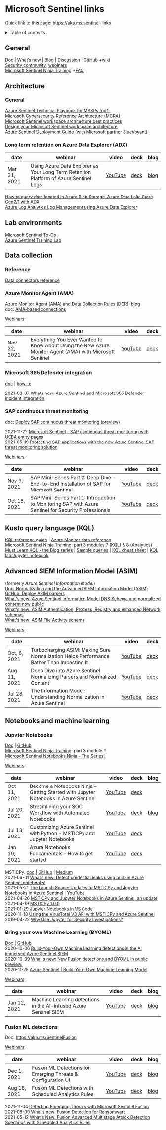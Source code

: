 # Microsoft Sentinel links

Quick link to this page: https://aka.ms/sentinel-links

<details><summary>Table of contents</summary>

* [General](#general)
* [Architecture](#architecture)
  * [General](#arch_general)
  * [Long term retention on Azure Data Explorer (ADX)](#adx)
* [Lab environments](#lab)
* [Data collection](#collection)
  * [Connectors reference](#connectors_reference)
  * [Azure Monitor Agent (AMA)](#ama)
  * [Microsoft 365 Defender integration](#m365d)
  * [SAP continuous threat monitoring](#sap)
* [Kusto query language (KQL)](#kql)
* [Advanced SIEM Information Model (ASIM)](#asim)
* [Notebooks and machine learning](#ml)
  * [Jupyter Notebooks](#notebooks)
  * [Bring your own Machine Learning (BYOML)](#byoml)
  * [Fusion ML detections](#fusion)

</details>

<a name="general"></a>

## General
[Doc](https://docs.microsoft.com/en-us/azure/sentinel/) | [What’s new](https://aka.ms/asnew) | [Blog](https://aka.ms/microsoftsentinelblog) | [Discussion](https://techcommunity.microsoft.com/t5/microsoft-sentinel/bd-p/MicrosoftSentinel) | [GitHub](https://github.com/Azure/Azure-Sentinel) +[wiki](https://aka.ms/threathunters)   
[Security community](http://aka.ms/securitycommunity), [webinars](https://techcommunity.microsoft.com/t5/security-compliance-and-identity/recordings-security-community-webinars/ba-p/2865990)  
[Microsoft Sentinel Ninja Training](https://aka.ms/sentinelninja) +[FAQ](https://aka.ms/asfaq)

<a name="architecture"></a>

## Architecture

<a name="arch_general"></a>

### General
[Azure Sentinel Technical Playbook for MSSPs [pdf]](https://aka.ms/azsentinelmssp)   
[Microsoft Cybersecurity Reference Architecture (MCRA)](https://aka.ms/mcra)   
[Microsoft Sentinel workspace architecture best practices](https://docs.microsoft.com/en-us/azure/sentinel/best-practices-workspace-architecture)  
[Design your Microsoft Sentinel workspace architecture](https://docs.microsoft.com/en-us/azure/sentinel/design-your-workspace-architecture)  
[Azure Sentinel Deployment Guide (with Microsoft partner BlueVoyant)](https://azure.microsoft.com/en-us/resources/azure-sentinel-deployment-guide/)

<a name="adx"></a>

### Long term retention on Azure Data Explorer (ADX)
| date | webinar | video | deck | blog |
| ---- | ------- | ----- | ---- | ---- |
| Mar 31, 2021 | Using Azure Data Explorer as Your Long Term Retention Platform of Azure Sentinel Logs | [YouTube](https://youtu.be/UO8zeTxgeVw) | [deck](https://1drv.ms/b/s!AnEPjr8tHcNmh0Nnt2bnuFtMWKOL?e=W0aiZ9) | [blog](https://techcommunity.microsoft.com/t5/microsoft-sentinel-blog/using-azure-data-explorer-for-long-term-retention-of-microsoft/ba-p/1883947) |

[How to query data located in Azure Blob Storage, Azure Data Lake Store Gen2/1 with ADX](https://techcommunity.microsoft.com/t5/azure-data-explorer-blog/how-to-query-data-located-in-azure-blob-storage-azure-data-lake/ba-p/2301130)  
[Azure Log Analytics Log Management using Azure Data Explorer](https://techcommunity.microsoft.com/t5/azure-data-explorer-blog/azure-log-analytics-log-management-using-azure-data-explorer/ba-p/2270478)

<a name="lab"></a>

## Lab environments
[Microsoft Sentinel To-Go](https://github.com/OTRF/Microsoft-Sentinel2Go)  
[Azure Sentinel Training Lab](https://github.com/Azure/Azure-Sentinel/tree/master/Solutions/Training/Azure-Sentinel-Training-Lab)

<a name="collection"></a>

## Data collection

<a name="connectors_reference"></a>

### Reference
[Data connectors reference](https://docs.microsoft.com/en-us/azure/sentinel/data-connectors-reference)

<a name="ama"></a>

### Azure Monitor Agent (AMA)
[Azure Monitor Agent (AMA)](https://docs.microsoft.com/en-us/azure/azure-monitor/agents/azure-monitor-agent-overview) and [Data Collection Rules (DCR)](https://docs.microsoft.com/en-us/azure/azure-monitor/agents/data-collection-rule-overview): [blog](https://techcommunity.microsoft.com/t5/azure-monitor-blog/a-powerful-agent-for-azure-monitor-and-a-simpler-world-of-data/ba-p/2443285)  
doc: [AMA-based connections](https://docs.microsoft.com/en-us/azure/sentinel/connect-azure-windows-microsoft-services?tabs=SA%2CAMA#windows-agent-based-connections)

[Webinars](https://techcommunity.microsoft.com/t5/security-compliance-and-identity/recordings-security-community-webinars/ba-p/2865990):

| date | webinar | video | deck |
| ---- | ------- | ----- | ---- |
| Nov 22, 2021 | Everything You Ever Wanted to Know About Using the New Azure Monitor Agent (AMA) with Microsoft Sentinel | [YouTube](https://youtu.be/Tvs-5JbGK-c) | [deck](https://1drv.ms/b/s!AnEPjr8tHcNmkVMcK42jaoKocz9Z?e=Itj8px) |

<a name="m365d"></a>

### Microsoft 365 Defender integration

[doc](https://docs.microsoft.com/en-us/azure/sentinel/microsoft-365-defender-sentinel-integration) | [how-to](https://docs.microsoft.com/en-us/azure/sentinel/connect-microsoft-365-defender)

2021-03-07 [Whats new: Azure Sentinel and Microsoft 365 Defender incident integration](https://techcommunity.microsoft.com/t5/microsoft-sentinel-blog/whats-new-azure-sentinel-and-microsoft-365-defender-incident/ba-p/2191090)

<a name="sap"></a>

### SAP continuous threat monitoring
doc: [Deploy SAP continuous threat monitoring (preview)](https://docs.microsoft.com/en-us/azure/sentinel/sap-deploy-solution)

2021-11-22 [Microsoft Sentinel - SAP continuous threat monitoring with UEBA entity pages](https://techcommunity.microsoft.com/t5/microsoft-sentinel-blog/microsoft-sentinel-sap-continuous-threat-monitoring-with-ueba/ba-p/2981154)  
2021-05-19 [Protecting SAP applications with the new Azure Sentinel SAP threat monitoring solution](https://www.microsoft.com/security/blog/2021/05/19/protecting-sap-applications-with-the-new-azure-sentinel-sap-threat-monitoring-solution/)


[Webinars](https://techcommunity.microsoft.com/t5/security-compliance-and-identity/recordings-security-community-webinars/ba-p/2865990):

| date | webinar | video | deck |
| ---- | ------- | ----- | ---- |
| Nov 9, 2021 | SAP Mini-Series Part 2: Deep Dive - End-to-End Installation of SAP for Microsoft Sentinel | [YouTube](https://youtu.be/n8StWQ_jZbM) | [deck](https://1drv.ms/b/s!AnEPjr8tHcNmkVYkhX-N4UsnWmAJ?e=wGKYfP) |
| Oct 18, 2021 | SAP Mini-Series Part 1: Introduction to Monitoring SAP with Azure Sentinel for Security Professionals | [YouTube](https://www.youtube.com/watch?v=oG9GTc7g3Bg) | [deck](https://1drv.ms/b/s!AnEPjr8tHcNmjwkIAN5ljRtag3dh?e=s0iQQg) |

<a name="kql"></a>

## Kusto query language (KQL)
[KQL reference guide](https://docs.microsoft.com/en-us/azure/data-explorer/kusto/query/) | [Azure Monitor data reference](https://docs.microsoft.com/en-us/azure/azure-monitor/reference/)   
[Microsoft Sentinel Ninja Training](https://aka.ms/sentinelninja): part 3 modules 7 (KQL) & 8 (Analytics)  
[Must Learn KQL - the Blog series](https://aka.ms/MustLearnKQL) | [Sample queries](https://github.com/rod-trent/SentinelKQL) | [KQL cheat sheet](https://github.com/marcusbakker/KQL?WT.mc_id=m365-0000-rotrent) | [KQL lab Jupyter notebook](https://github.com/NorthwaveSecurity/azure_sentinel_learn_kql_lab)

<a name="asim"></a>

## Advanced SIEM Information Model (ASIM)
(formerly *Azure Sentinel Information Model*)  
[Doc: Normalization and the Advanced SIEM Information Model (ASIM)](https://aka.ms/AzSentinelNormalization)  
[GitHub: Deploy ASIM parsers](https://github.com/Azure/Azure-Sentinel/tree/master/Parsers/ASim)  
[What's new: Azure Sentinel Information Model DNS Schema and normalized content now public](https://techcommunity.microsoft.com/t5/azure-sentinel/what-s-new-azure-sentinel-information-model-dns-schema-and/ba-p/2429926)  
[What's new: ASIM Authentication, Process, Registry and enhanced Network schemas](https://techcommunity.microsoft.com/t5/azure-sentinel/what-s-new-asim-authentication-process-registry-and-enhanced/ba-p/2502268)  
[What's new: ASIM File Activity schema](https://techcommunity.microsoft.com/t5/azure-sentinel/what-s-new-asim-file-activity-schema/ba-p/2609732)

[Webinars](https://techcommunity.microsoft.com/t5/security-compliance-and-identity/recordings-security-community-webinars/ba-p/2865990):

| date | webinar | video | deck |
| ---- | ------- | ----- | ---- |
| Oct, 6, 2021 | Turbocharging ASIM: Making Sure Normalization Helps Performance Rather Than Impacting It | [YouTube](https://youtu.be/-dg_0NBIoak) | [deck](https://1drv.ms/b/s!AnEPjr8tHcNmjnQITNn35QafW5V2?e=GnCDkA) |
| Aug 11, 2021 | Deep Dive into Azure Sentinel Normalizing Parsers and Normalized Content | [YouTube](https://youtu.be/Yv1Ja0Sk6wY) | [deck](https://1drv.ms/b/s!AnEPjr8tHcNmjGtoRPQ2XYe3wQDz?e=R3dWeM) |
| Jul 28, 2021 | The Information Model: Understanding Normalization in Azure Sentinel | [YouTube](https://youtu.be/kTaKqQKzt_o) | [deck](https://1drv.ms/b/s!AnEPjr8tHcNmjDY1cro08Fk3KUj-?e=murYHG) |

<a name="ml"></a>

## Notebooks and machine learning

<a name="notebooks"></a>

### Jupyter Notebooks
[Doc](https://docs.microsoft.com/en-us/azure/sentinel/notebooks) | [GitHub](https://github.com/Azure/Azure-Sentinel-Notebooks)  
[Microsoft Sentinel Ninja Training](https://aka.ms/sentinelninja): part 3 module Y  
[Microsoft Sentinel Notebooks Ninja - The Series!](https://cda.ms/2wn)

[Webinars](https://techcommunity.microsoft.com/t5/security-compliance-and-identity/recordings-security-community-webinars/ba-p/2865990):

| date | webinar | video | deck | blog |
| ---- | ------- | ----- | ---- | ---- |
| Oct 11, 2021 | Become a Notebooks Ninja – Getting Started with Jupyter Notebooks in Azure Sentinel | [YouTube](https://youtu.be/JLOhfoovASE) | [deck](https://1drv.ms/b/s!AnEPjr8tHcNmjmnUOdOAguEDWvz5?e=gYHOkU) |  |
| Jul 20, 2021 | Streamlining your SOC Workflow with Automated Notebooks | [YouTube](https://youtu.be/DinI1I1pbz4) | [deck](https://1drv.ms/b/s!AnEPjr8tHcNmi2wGTRPLKwedfnTg?e=Sei3an) | [blog](https://techcommunity.microsoft.com/t5/microsoft-sentinel-blog/software-defined-monitoring-using-automated-notebooks-and-azure/ba-p/2587775) |
| Jul 13, 2021  | Customizing Azure Sentinel with Python - MSTICPy and Jupyter Notebooks | [YouTube](https://youtu.be/OC4TeNUxSR0) | [deck](https://1drv.ms/b/s!AnEPjr8tHcNmi1M7k3EWkflm-JYf?e=6ggEbr) |  |
| Jan 19, 2021 | Azure Notebooks Fundamentals – How to get started | [YouTube](https://youtu.be/rewdNeX6H94) | [deck](https://1drv.ms/b/s!AnEPjr8tHcNmhgtEKc1QwMM83p99) |  |

MSTICPy: [doc](https://msticpy.readthedocs.io/) | [GitHub](https://github.com/microsoft/msticpy) | [Medium](https://msticpy.medium.com/)  
2021-06-01 [What’s new: Detect credential leaks using built-in Azure Sentinel notebooks!](https://techcommunity.microsoft.com/t5/azure-sentinel/what-s-new-detect-credential-leaks-using-built-in-azure-sentinel/ba-p/2406042)  
2021-05-21 [The Launch Space: Updates to MSTICPy and Jupyter Notebooks in Azure Sentinel](https://docs.microsoft.com/en-us/shows/The-Launch-Space/Updates-to-MSTICPy-and-Jupyter-Notebooks-in-Azure-Sentinel) | [YouTube](https://www.youtube.com/watch?v=m3YElHwZX1U)  
2021-04-26 [MSTICPy and Jupyter Notebooks in Azure Sentinel, an update](https://techcommunity.microsoft.com/t5/azure-sentinel/msticpy-and-jupyter-notebooks-in-azure-sentinel-an-update/ba-p/2279661)  
2021-04-19 [MSTICPy 1.0.0](https://msticpy.medium.com/msticpy-1-0-0-release-1e8848e45653)  
2021-01-29 [Jupyter Notebooks in VS Code](https://www.youtube.com/watch?v=g5EykzAsCC0&list=PLj6YeMhvp2S6uB23beQaffszlavLq3lNq&index=7)  
2020-11-18 [Using the VirusTotal V3 API with MSTICPy and Azure Sentinel](https://techcommunity.microsoft.com/t5/azure-sentinel/using-the-virustotal-v3-api-with-msticpy-and-azure-sentinel/ba-p/1893121)  
2019-04-22 [Why Use Jupyter for Security Investigations?](https://techcommunity.microsoft.com/t5/microsoft-sentinel-blog/why-use-jupyter-for-security-investigations/ba-p/475729)

<a name="byoml"></a>

### Bring your own Machine Learning (BYOML)
[Doc](https://docs.microsoft.com/en-us/azure/sentinel/bring-your-own-ml) | [GitHub](https://github.com/Azure/Azure-Sentinel/tree/master/BYOML)  
2020-10-06 [Build-Your-Own Machine Learning detections in the AI immersed Azure Sentinel SIEM](https://techcommunity.microsoft.com/t5/microsoft-sentinel-blog/build-your-own-machine-learning-detections-in-the-ai-immersed/ba-p/1750920)  
2020-10-09 [What's new: New Fusion detections and BYOML in public preview!](https://techcommunity.microsoft.com/t5/microsoft-sentinel-blog/what-s-new-new-fusion-detections-and-byoml-in-public-preview/ba-p/1765990)  
2020-11-25 [Azure Sentinel | Build-Your-Own Machine Learning Model](https://techcommunity.microsoft.com/t5/microsoft-sentinel/azure-sentinel-build-your-own-machine-learning-model/m-p/1931792)

[Webinars](https://techcommunity.microsoft.com/t5/security-compliance-and-identity/recordings-security-community-webinars/ba-p/2865990):

| date | webinar | video | deck | blog |
| ---- | ------- | ----- | ---- | ---- |
| Jan 12, 2021 | Machine Learning detections in the AI-infused Azure Sentinel SIEM | [YouTube](https://youtu.be/DxZXHvq1jOs) | [deck](https://1drv.ms/b/s!AnEPjr8tHcNmhgUqL5UfmNuKNa81) | [blog](https://techcommunity.microsoft.com/t5/microsoft-sentinel-blog/build-your-own-machine-learning-detections-in-the-ai-immersed/ba-p/1750920) |

<a name="fusion"></a>

### Fusion ML detections
Doc: https://aka.ms/SentinelFusion

[Webinars](https://techcommunity.microsoft.com/t5/security-compliance-and-identity/recordings-security-community-webinars/ba-p/2865990):

| date | webinar | video | deck | blog |
| ---- | ------- | ----- | ---- | ---- |
| Dec 1, 2021 | Fusion ML Detections for Emerging Threats & Configuration UI | [YouTube](https://youtu.be/bTDp41yMGdk) | [deck](https://1drv.ms/b/s!AnEPjr8tHcNmkW-CSAjk6o2O27Mx?e=fa0p2q) | [blog](https://techcommunity.microsoft.com/t5/microsoft-sentinel-blog/detecting-emerging-threats-with-microsoft-sentinel-fusion/ba-p/2923835) |
| Aug 18, 2021 | Fusion ML Detections with Scheduled Analytics Rules | [YouTube](https://youtu.be/lmXHAAFBoPw) | [deck](https://1drv.ms/b/s!AnEPjr8tHcNmjQo_9QDdeDd1ufdj?e=HS3DAJ) | [blog](https://techcommunity.microsoft.com/t5/microsoft-sentinel-blog/what-s-new-fusion-advanced-multistage-attack-detection-scenarios/ba-p/2337497) |

2021-11-04 [Detecting Emerging Threats with Microsoft Sentinel Fusion](https://techcommunity.microsoft.com/t5/microsoft-sentinel-blog/detecting-emerging-threats-with-microsoft-sentinel-fusion/ba-p/2923835)  
2021-08-09 [What’s new: Fusion Detection for Ransomware](https://techcommunity.microsoft.com/t5/microsoft-sentinel-blog/what-s-new-fusion-detection-for-ransomware/ba-p/2621373)  
2021-05-12 [What's New: Fusion Advanced Multistage Attack Detection Scenarios with Scheduled Analytics Rules](https://techcommunity.microsoft.com/t5/microsoft-sentinel-blog/what-s-new-fusion-advanced-multistage-attack-detection-scenarios/ba-p/2337497)
